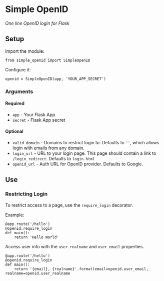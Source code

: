 # Simple OpenID
*One line OpenID login for Flask*


## Setup

Import the module:

`from simple_openid import SimpleOpenID`

Configure it:

`openid = SimpleOpenID(app, 'YOUR_APP_SECRET')`

### Arguments

#### Required

- `app` - Your Flask App
- `secret` - Flask App secret

#### Optional

- `valid_domain` - Domains to restrict login to. Defaults to `''`, which allows login with emails from any domain.
- `login_url` - URL to your login page. This page should contain a link to `/login_redirect`. Defaults to `login.html` 
- `openid_url` - Auth URL for OpenID provider. Defaults to Google.

## Use

### Restricting Login

To restrict access to a page, use the `require_login` decorator.

Example:

    @app.route('/hello')
    @openid.require_login
    def main():
        return 'Hello World'

Access user info with the `user_realname` and `user_email` properties.
    
    @app.route('/hello')
    @openid.require_login
    def main():
        return '{email}, {realname}'.format(email=openid.user_email, realname=openid.user_realname